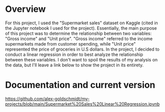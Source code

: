 # Overview

For this project, I used the "Supermarket sales" dataset on Kaggle (cited in the Jupyter notebook I used for the project). Essentially, the main purpose of this project was to determine the relationship between two variables: "Gross income" and "Unit price". "Gross income" referred to the income supermarkets made from customer spending, while "Unit price" represented the price of groceries in U.S dollars. In the project, I decided to conduct a linear regression in order to best analyze the relationship between these variables. I don't want to spoil the results of my analysis on the data, but I'll leave a link below to show the project in its entirety.
# Documentation and current version
https://github.com/alex-goldschmidt/my-projects/blob/main/Supermarket%20Sales%20Linear%20Regression.ipynb
